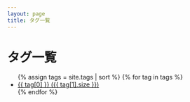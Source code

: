 ```yaml
---
layout: page
title: タグ一覧
---
```


<h1>タグ一覧</h1>
<ul class="fa-ul">
	{% assign tags = site.tags | sort %}
	{% for tag in tags %}
		<li>
			<span class="fa-li"><i class="fas fa-fw fa-tag"></i></span>
			<a href="{{ '/contents/posts-by-tag/#_tag_' | append: tag[0] | relative_url }}">
				{{ tag[0] }} ({{ tag[1].size }})
			</a>
		</li>
	{% endfor %}
</ul>
